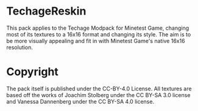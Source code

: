 # TechageReskin
This pack applies to the Techage Modpack for Minetest Game, changing most of its textures to a 16x16 format and changing its style. The aim is to be more visually appealing and fit in with Minetest Game's native 16x16 resolution.

# Copyright
The pack itself is published under the CC-BY-4.0 License. All textures are based off the works of Joachim Stolberg under the CC BY-SA 3.0 license and Vanessa Dannenberg under the CC BY-SA 4.0 license.
